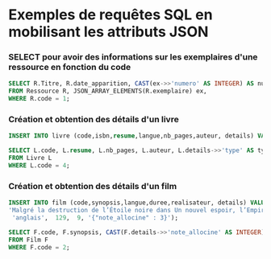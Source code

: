 <h1>Exemples de requêtes SQL en mobilisant les attributs JSON</h1>


<h3>SELECT pour avoir des informations sur les exemplaires d'une ressource en fonction du code</h3>

```sql
SELECT R.Titre, R.date_apparition, CAST(ex->>'numero' AS INTEGER) AS numero_exemplaire, ex->>'etat' AS etat_exemplaire, CAST(ex->>'disponible' AS BOOLEAN) AS disponibilité_exemplaire
FROM Ressource R, JSON_ARRAY_ELEMENTS(R.exemplaire) ex,
WHERE R.code = 1;
```

<h3>Création et obtention des détails d'un livre</h3>

```sql
INSERT INTO livre (code,isbn,resume,langue,nb_pages,auteur, details) VALUES (4,  '978-2-01-169169-9',  'Candide est un jeune homme naïf qui vit dans le château du baron de Thunder-Ten-Tronckh. Il est chassé de ce petit bout de paradis parce qu’il est surpris avec Cunégonde, la fille du baron, dont il est amoureux. Il quitte alors sa bien-aimée et Pangloss, le précepteur de la maison qui a enseigné à Candide que tout est au mieux dans le meilleur des mondes.',  'francais',  '192',  4, '{"type" : "roman", "codebarre" : "ABC-abc-1234"}');

SELECT L.code, L.resume, L.nb_pages, L.auteur, L.details->>'type' AS type_livre, L.details->>'codebarre' AS code_barre_livre
FROM Livre L
WHERE L.code = 4;
```

<h3>Création et obtention des détails d'un film</h3>

```sql
INSERT INTO film (code,synopsis,langue,duree,realisateur, details) VALUES ( 2,
'Malgré la destruction de l’Étoile noire dans Un nouvel espoir, l’Empire galactique est toujours aussi puissant et continue à persécuter les rebelles. Ceux-ci ont élu domicile sur la planète des glaces, Hoth. Le jeune Luke Skywalker s’en va quant à lui trouver un nouveau maître Jedi afin de maîtriser la Force. De leur côté, Han Solo et Leia s’en vont trouver de l’aider dans une étrange cité perchée dans les nuages et retrouvent une vieille connaissance de Han.',
 'anglais',  129,  9, '{"note_allocine" : 3}');

SELECT F.code, F.synopsis, CAST(F.details->>'note_allocine' AS INTEGER) AS note_allocine
FROM Film F
WHERE F.code = 2;
```
